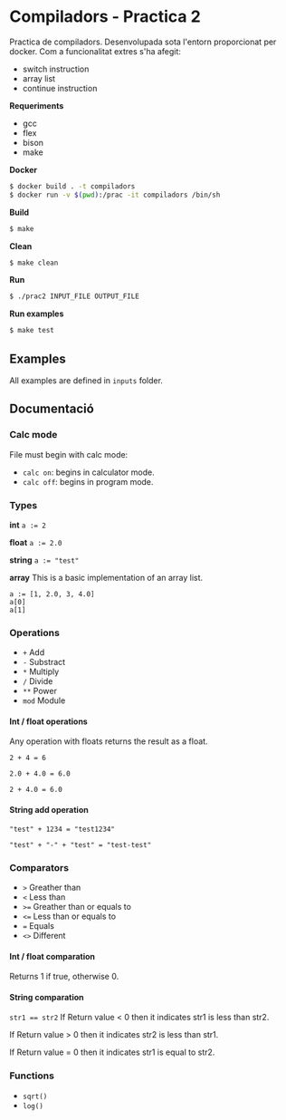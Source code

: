 # Compiladors - Practica 2

Practica de compiladors. Desenvolupada sota l'entorn proporcionat per docker. 
Com a funcionalitat extres s'ha afegit:
- switch instruction
- array list
- continue instruction

**Requeriments**
 -  gcc 
 - flex 
 - bison 
 - make 
 
**Docker**
```sh
$ docker build . -t compiladors
$ docker run -v $(pwd):/prac -it compiladors /bin/sh
```
**Build**
```sh
$ make
```
**Clean**
```sh
$ make clean
```
**Run**
```sh
$ ./prac2 INPUT_FILE OUTPUT_FILE
```
**Run examples**
```sh
$ make test
```
## Examples

All examples are defined in `inputs` folder.

## Documentació
### Calc mode
File must begin with calc mode:
- `calc on`: begins in calculator mode.
- `calc off`: begins in program mode.

### Types
**int**
`a := 2`

**float**
`a := 2.0`

**string**
`a := "test"`

**array**
This is a basic implementation of an array list.
```
a := [1, 2.0, 3, 4.0]
a[0]
a[1]
```

### Operations
- `+` Add
- `-` Substract
- `*` Multiply
- `/` Divide
- `**` Power
- `mod` Module
#### Int / float operations 
Any operation with floats returns the result as a float.

`2 + 4 = 6`

`2.0 + 4.0 = 6.0`

`2 + 4.0 = 6.0`

#### String add operation 
`"test" + 1234 = "test1234"`

`"test" + "-" + "test" = "test-test"`

### Comparators
- `>` Greather than
- `<` Less than
- `>=` Greather than or equals to
- `<=` Less than or equals to
- `=` Equals
- `<>` Different
#### Int / float comparation 
Returns 1 if true, otherwise 0.

#### String comparation 
`str1 == str2`
If Return value < 0 then it indicates str1 is less than str2.

If Return value > 0 then it indicates str2 is less than str1.

If Return value = 0 then it indicates str1 is equal to str2.

### Functions
- `sqrt()`
- `log()`
